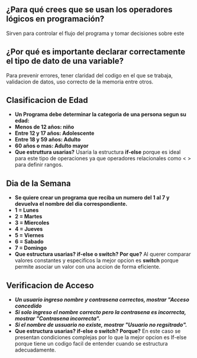 ## ¿Para qué crees que se usan los operadores lógicos en programación?
Sirven para controlar el flujo del programa y tomar decisiones sobre este
## ¿Por qué es importante declarar correctamente el tipo de dato de una variable?
Para prevenir errores, tener claridad del codigo en el que se trabaja, validacion de datos, uso correcto de la memoria entre otros.


## Clasificacion de Edad
* **Un Programa debe determinar la categoria de una persona segun su edad:**
* **Menos de 12 años: niño**
* **Entre 12 y 17 años: Adolescente**
* **Entre 18 y 59 años: Adulto**
* **60 años o mas: Adulto mayor**
* **Que estruttura usarias?**
Usaria la estructura **if-else** porque es ideal para este tipo de operaciones ya que operadores relacionales como < > para definir rangos.

## Dia de la Semana
* **Se quiere crear un programa que reciba un numero del 1 al 7 y devuelva el nombre del dia correspondiente.**
* **1 = Lunes**
* **2 = Martes**
* **3 = Miercoles**
* **4 = Jueves**
* **5 = Viernes**
* **6 = Sabado**
* **7 = Domingo**
* **Que estructura usarias? if-else o switch? Por que?**
Al querer comparar valores constantes y especificos la mejor opcion es **switch** porque permite asociar un valor con una accion de forma eficiente.

## Verificacion de Acceso
* ***Un usuario ingreso nombre y contrasena correctos, mostrar "Acceso concedido***
* ***Si solo ingreso el nombre correcto pero la contrasena es incorrecta, mostrar "Contrasena incorrecta".***
* ***Si el nombre de ussuario no existe, mostrar "Usuario no regsitrado".***
* **Que estructura usarias? if-else o switch? Porque?**
En este caso se presentan condiciones complejas por lo que la mejor opcion es If-else porque tiene un codigo facil de entender cuando se estructura adecuadamente.
